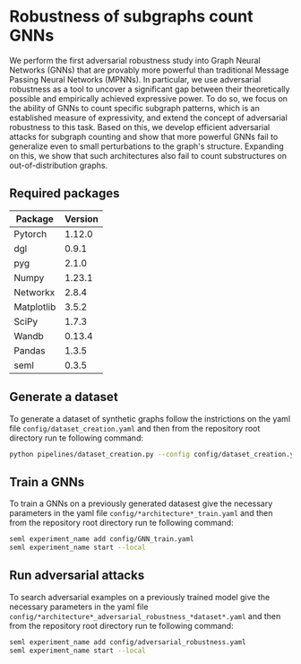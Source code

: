 # Robustness of subgraphs count GNNs

We perform the first adversarial robustness study into Graph Neural Networks (GNNs) that are provably more powerful than traditional Message Passing Neural Networks (MPNNs). In particular, we use adversarial robustness as a tool to uncover a significant gap between their theoretically possible and empirically achieved expressive power. To do so, we focus on the ability of GNNs to count specific subgraph patterns, which is an established measure of expressivity, and extend the concept of adversarial robustness to this task. Based on this, we develop efficient adversarial attacks for subgraph counting and show that more powerful GNNs fail to generalize even to small perturbations to the graph's structure. Expanding on this, we show that such architectures also fail to count substructures on out-of-distribution graphs.

## Required packages

|Package|Version|
|-------|-------|
|Pytorch|1.12.0|
|dgl|0.9.1|
|pyg|2.1.0|
|Numpy|1.23.1|
|Networkx|2.8.4|
|Matplotlib|3.5.2|
|SciPy|1.7.3|
|Wandb|0.13.4|
|Pandas|1.3.5|
|seml|0.3.5|



## Generate a dataset

To generate a dataset of synthetic graphs follow the instrictions on the yaml file `config/dataset_creation.yaml` and then from the repository root directory run te following command:

```sh
python pipelines/dataset_creation.py --config config/dataset_creation.yaml
```

## Train a GNNs

To train a GNNs on a previously generated datasest give the necessary parameters in the yaml file `config/*architecture*_train.yaml`  and then from the repository root directory run te following command:

```sh
seml experiment_name add config/GNN_train.yaml
seml experiment_name start --local
```

## Run adversarial attacks

To search adversarial examples on a previously trained model give the necessary parameters in the yaml file `config/*architecture*_adversarial_robustness_*dataset*.yaml`  and then from the repository root directory run te following command:

```sh
seml experiment_name add config/adversarial_robustness.yaml
seml experiment_name start --local
```

